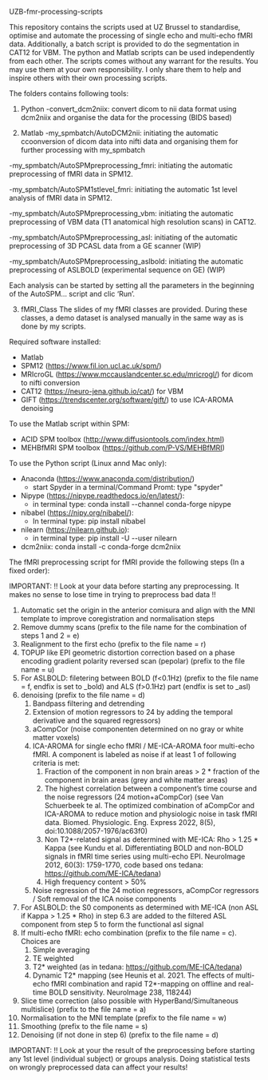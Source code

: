 UZB-fmr-processing-scripts

This repository contains the scripts used at UZ Brussel to standardise, optimise and automate the processing of single echo and multi-echo fMRI data. Additionally, a batch script is provided to do the segmentation in CAT12 for VBM.
The python and Matlab scripts can be used independently from each other.
The scripts comes without any warrant for the results. You may use them at your own responsibility. I only share them to help and inspire others with their own processing scripts.

The folders contains following tools:

1. Python
-convert_dcm2niix: convert dicom to nii data format using dcm2niix and organise the data for the processing (BIDS based)

2. Matlab
-my_spmbatch/AutoDCM2nii: initiating the automatic ccoonversion of dicom data into nifti data and organising them for further processing with my_spmbatch

-my_spmbatch/AutoSPMpreprocessing_fmri: initiating the automatic preprocessing of fMRI data in SPM12.

-my_spmbatch/AutoSPM1stlevel_fmri: initiating the automatic 1st level analysis of fMRI data in SPM12.

-my_spmbatch/AutoSPMpreprocessing_vbm: initiating the automatic preprocessing of VBM data (T1 anatomical high resolution scans) in CAT12.

-my_spmbatch/AutoSPMpreprocessing_asl: initiating of the automatic preprocessing of 3D PCASL data from a GE scanner (WIP)

-my_spmbatch/AutoSPMpreprocessing_aslbold: initiating the automatic preprocessing of ASLBOLD (experimental sequence on GE) (WIP)

Each analysis can be started by setting all the parameters in the beginning of the AutoSPM… script and clic ‘Run’.

3. fMRI_Class
The slides of my fMRI classes are provided. During these classes, a demo dataset is analysed manually in the same way as is done by my scripts.

Required software installed:

* Matlab
* SPM12 (https://www.fil.ion.ucl.ac.uk/spm/)
* MRIcroGL (https://www.mccauslandcenter.sc.edu/mricrogl/) for dicom to nifti conversion
* CAT12 (https://neuro-jena.github.io/cat/) for VBM
* GIFT (https://trendscenter.org/software/gift/) to use ICA-AROMA denoising

To use the Matlab script within SPM:
* ACID SPM toolbox (http://www.diffusiontools.com/index.html)
* MEHBfMRI SPM toolbox (https://github.com/P-VS/MEHBfMRI)

To use the Python script (Linux annd Mac only):
* Anaconda (https://www.anaconda.com/distribution/)
    * start Spyder in a terminal/Command Promt: type "spyder"
* Nipype (https://nipype.readthedocs.io/en/latest/):
    * in terminal type: conda install --channel conda-forge nipype
* nibabel (https://nipy.org/nibabel/):
    * In terminal type: pip install nibabel
* nilearn (https://nilearn.github.io):
    * in terminal type: pip install -U --user nilearn
* dcm2niix: conda install -c conda-forge dcm2niix

The fMRI preprocessing script for fMRI provide the following steps (In a fixed order):

IMPORTANT: !! Look at your data before starting any preprocessing. It makes no sense to lose time in trying to preprocess bad data !!

1. Automatic set the origin in the anterior comisura and align with the MNI template to improve coregistration and normalisation steps 
2. Remove dummy scans (prefix to the file name for the combination of steps 1 and 2 = e)
3. Realignment to the first echo (prefix to the file name = r)
4. TOPUP like EPI geometric distortion correction based on a phase encoding gradient polarity reversed scan (pepolar) (prefix to the file name = u)
5. For ASLBOLD: filetering between BOLD (f<0.1Hz) (prefix to the file name = f, endfix is set to _bold) and ALS (f>0.1Hz) part (endfix is set to _asl)
6. denoising (prefix to the file name = d)
    1. Bandpass filtering and detrending
    2. Extension of  motion regressors to 24 by adding the temporal derivative and the squared regressors)
    3. aCompCor (noise componenten determined on no gray or white matter voxels)
    4. ICA-AROMA for single echo fMRI / ME-ICA-AROMA foor multi-echo fMRI. A component is labeled as noise if at least 1 of following criteria is met:
        1. Fraction of the component in non brain areas > 2 * fraction of the component in brain areas (grey and white matter areas)
        2. The highest correlation between a component’s time course and the noise regressors (24 motion+aCompCor) (see Van Schuerbeek te al. The optimized combination of aCompCor and ICA-AROMA to reduce motion and physiologic noise in task fMRI data. Biomed. Physiologic. Eng. Express 2022, 8(5), doi:10.1088/2057-1976/ac63f0)
        3. Non T2*-related signal as determined with ME-ICA: Rho > 1.25 * Kappa (see Kundu et al. Differentiating BOLD and non-BOLD signals in fMRI time series using multi-echo EPI. NeuroImage 2012, 60(3): 1759-1770, code based ons tedana: https://github.com/ME-ICA/tedana)
        4. High frequency content > 50%
    5. Noise regression of the 24 motion regressors, aCompCor regressors / Soft removal of the ICA noise components
7. For ASLBOLD: the S0 components as determined with ME-ICA (non ASL if Kappa > 1.25 * Rho) in step 6.3 are added to the filtered ASL component from step 5 to form the functional asl signal
8. If multi-echo fMRI: echo combination (prefix to the file name = c). Choices are
    1. Simple averaging
    2. TE weighted
    3. T2* weighted (as in tedana: https://github.com/ME-ICA/tedana) 
    4. Dynamic T2* mapping (see Heunis et al. 2021. The effects of multi-echo fMRI combination and rapid T2*-mapping on offline and real-time BOLD sensitivity. NeuroImage 238, 118244)
9. Slice time correction (also possible with HyperBand/Simultaneous multislice) (prefix to the file name = a)
10. Normalisation to the MNI template (prefix to the file name = w)
11. Smoothing (prefix to the file name = s)
12. Denoising (if not done in step 6) (prefix to the file name = d)

IMPORTANT: !! Look at your the result of the preprocessing before starting any 1st level (individual subject) or groups analysis. Doing statistical tests on wrongly preprocessed data can affect your results!
